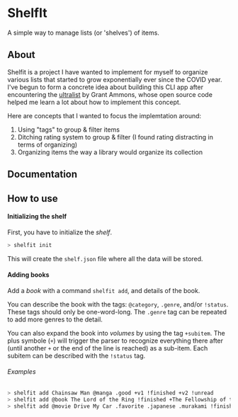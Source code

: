 # ShelfIt
A simple way to manage lists (or 'shelves') of items. 

## About 

Shelfit is a project I have wanted to implement for myself to organize various lists that started to grow exponentially ever since the COVID year. I've begun to form a concrete idea about building this CLI app after encountering the [ultralist](https://github.com/ultralist/ultralist) by Grant Ammons, whose open source code helped me learn a lot about how to implement this concept. 

Here are concepts that I wanted to focus the implemtation around:

1. Using "tags" to group & filter items
2. Ditching rating system to group & filter (I found rating distracting in terms of organizing)
3. Organizing items the way a library would organize its collection


## Documentation



## How to use
#### Initializing the shelf
First, you have to initialize the *shelf*.
```bash
> shelfit init
```

This will create the `shelf.json` file where all the data will be stored.

#### Adding books
Add a *book* with a command `shelfit add`, and details of the book.

You can describe the book with the tags: `@category`, `.genre`, and/or `!status`. These tags should only be one-word-long. The `.genre` tag can be repeated to add more genres to the detail.

You can also expand the book into *volumes* by using the tag `+subitem`. The plus symbole (`+`) will trigger the parser to recognize everything there after (until another `+` or the end of the line is reached) as a sub-item. Each subitem can be described with the `!status` tag.

###### Examples

```bash
> shelfit add Chainsaw Man @manga .good +v1 !finished +v2 !unread
> shelfit add @book The Lord of the Ring !finished +The Fellowship of the Ring +The Two Towers +The Return of the King
> shelfit add @movie Drive My Car .favorite .japanese .murakami !finished
```
